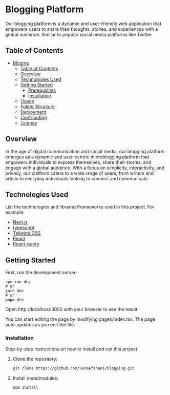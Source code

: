# Blogging Platform

Our blogging platform is a dynamic and user-friendly web application that empowers users to share their thoughts, stories, and experiences with a global audience. Similar to popular social media platforms like Twitter

## Table of Contents

- [Bloging](#project-name)
    - [Table of Contents](#table-of-contents)
    - [Overview](#overview)
    - [Technologies Used](#technologies-used)
    - [Getting Started](#getting-started)
        - [Prerequisites](#prerequisites)
        - [Installation](#installation)
    - [Usage](#usage)
    - [Folder Structure](#folder-structure)
    - [Deployment](#deployment)
    - [Contributing](#contributing)
    - [License](#license)

## Overview

In the age of digital communication and social media, our blogging platform emerges as a dynamic and user-centric microblogging platform that empowers individuals to express themselves, share their stories, and engage with a global audience. With a focus on simplicity, interactivity, and privacy, our platform caters to a wide range of users, from writers and artists to everyday individuals looking to connect and communicate.
## Technologies Used

List the technologies and libraries/frameworks used in this project. For example:

- [Next.js](https://nextjs.org/)
- [typescript](https://www.typescriptlang.org/)
- [Tailwind CSS](https://tailwindcss.com/)
- [React](https://reactjs.org/)
- [React-query](https://tanstack.com/query/v3/)

## Getting Started

First, run the development server:

    npm run dev
    # or
    yarn dev
    # or
    pnpm dev

Open http://localhost:3000 with your browser to see the result.

You can start editing the page by modifying pages/index.tsx. The page auto-updates as you edit the file.

### Installation

Step-by-step instructions on how to install and run this project:

1. Clone the repository:

   ```bash
   git clone https://github.com/SanaAfshani/blogging.git
   
2. Install node/modules:
    
    ```bash
   npm install
